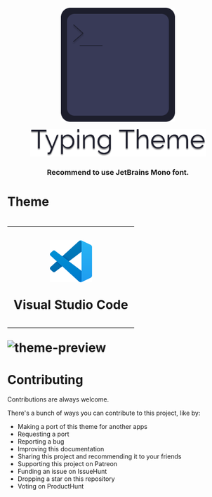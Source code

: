 <p align="center">
  <a href="https://github.com/raphaelaugustb/" target="blank"><img src="./Typing.png" width="260" alt="Tecnologias" /></a>
</p>

<p align="center">
  <a href="https://github.com/raphaelaugustb/" target="blank"><img src="./TypingLogo.png" width="400" alt="Tecnologias" /></a>
</p>


<h3 align="center">Recommend to use JetBrains Mono font.</h3>


<h1>Theme<h1>
<table>
  <tr>
    <td valign="top">
     <p align="center">
      <a href="https://marketplace.visualstudio.com/items?itemName=August.typing-theme">
        <img src="https://github.com/daltonmenezes/assets/blob/master/images/icons/vscode.png?raw=true" align="center" />
      </a>
      <br/><br/>
      <span>Visual Studio Code</span>
      </p>
    </td>
</table>

![theme-preview](https://i.imgur.com/C8RVYpc.png)

# Contributing
Contributions are always welcome.

There's a bunch of ways you can contribute to this project, like by:
- Making a port of this theme for another apps
- Requesting a port
- Reporting a bug
- Improving this documentation
- Sharing this project and recommending it to your friends
- Supporting this project on Patreon
- Funding an issue on IssueHunt
- Dropping a star on this repository
- Voting on ProductHunt


